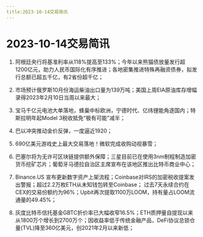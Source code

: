 ```yaml
---
title:2023-10-14交易简讯
---
```

# 2023-10-14交易简讯
1. 阿根廷央行将基准利率从118%提高至133%；今年以来熊猫债放量发行超1200亿元，助力人民币国际化有序推进；各地密集推进特殊再融资债券，拟发行总额已超五千亿，有2省份超千亿；

2. 市场预计俄罗斯10月份海运柴油出口量为139万吨；美国上周EIA原油库存增幅录得2023年2月10日当周以来最大；

3. 宝马千亿元电池大单落地，蜂巢中标欧洲，宁德时代、亿纬锂能角逐国内；特斯拉明年起Model 3税收抵免“极有可能”减半；

4. 巴以冲突推动金价反弹，一度逼近1920；

5. 690亿美元游戏史上最大交易落地！微软完成收购动视暴雪；

6. 巴塞尔将为无许可区块链提供额外保障；三星目前已在使用3nm制程制造加密货币挖矿芯片；葡萄牙马德拉自治区主席宣布在该地区推出比特币商业中心；

7. Binance.US 宣布更新数字资产上架流程；Coinbase对IRS的加密税收提案发出警报；超过2.2万枚ETH从未知钱包转至Coinbase； 过去7天永续合约在CEX的交易份额约为96%；Upbit再次提取1100万LOOM，持有量占LOOM流通量的49.45%；

8. 灰度比特币信托基金GBTC折价率已大幅收窄16.5%；ETH质押量自提现以来从1800万个增长到2700万个；因收益率低于传统金融产品，DeFi协议总锁仓量(TVL)降至360亿美元，创2021年2月以来新低；